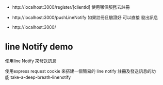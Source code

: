 
- http://localhost:3000/register/[clientId]   使用哪個服務去註冊

- http://localhost:3000/pushLineNotify  如果註冊且驗證好 可以直接 發出訊息

- http://localhost:3000/


# line Notify demo

使用line Notify 來發送訊息

使用express request cookie 來搭建一個簡易的 line notify 註冊及發送訊息的功能
take-a-deep-breath-linenotify
